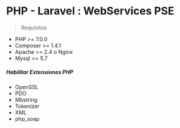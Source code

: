 # PHP - Laravel  : WebServices PSE

> Requisitos 

- PHP >= 7.0.0
- Composer >= 1.4.1
- Apache >= 2.4 o Nginx
- Mysql >= 5.7

#####  Habilitar Extensiones PHP 
- OpenSSL
- PDO
- Mbstring
- Tokenizer
- XML
- php_soap